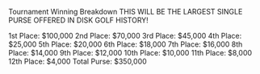 Tournament Winning Breakdown
THIS WILL BE THE LARGEST SINGLE PURSE OFFERED IN DISK GOLF HISTORY!

1st Place: $100,000
2nd Place: $70,000
3rd Place: $45,000
4th Place: $25,000
5th Place: $20,000
6th Place: $18,000
7th Place: $16,000
8th Place: $14,000
9th Place: $12,000
10th Place: $10,000
11th Place: $8,000
12th Place: $4,000
Total Purse: $350,000